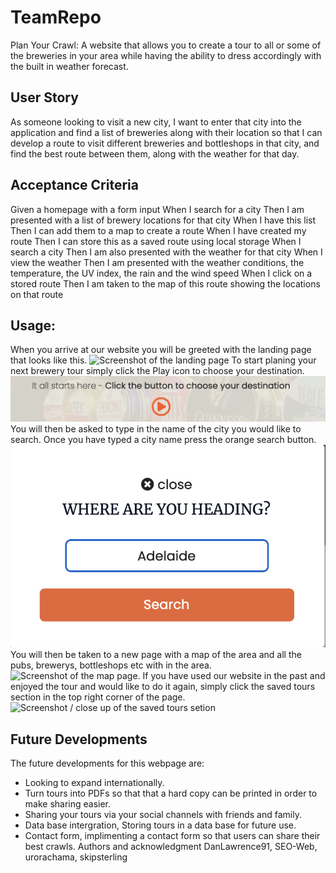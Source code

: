 # TeamRepo
Plan Your Crawl:
A website that allows you to create a tour to all or some of the breweries in your area while having the ability to dress accordingly with the built in weather forecast.

## User Story
As someone looking to visit a new city, I want to enter that city into the application and find a list of breweries along with their location so that I can develop a route to visit different breweries and bottleshops in that city, and find the best route between them, along with the weather for that day.

## Acceptance Criteria
Given a homepage with a form input
When I search for a city
Then I am presented with a list of brewery locations for that city
When I have this list
Then I can add them to a map to create a route
When I have created my route
Then I can store this as a saved route using local storage
When I search a city
Then I am also presented with the weather for that city
When I view the weather
Then I am presented with the weather conditions, the temperature, the UV index, the rain and the wind speed
When I click on a stored route
Then I am taken to the map of this route showing the locations on that route

## Usage:
When you arrive at our website you will be greeted with the landing page that looks like this. 
<img src='/assets/images/landing-page.png' alt='Screenshot of the landing page'>
To start planing your next brewery tour simply click the Play icon to choose your destination. 
<img src='/assets/images/play.png' alt='Screenshot of the play button'>
You will then be asked to type in the name of the city you would like to search. Once you have typed a city name press the orange search button.
<img src='/assets/images/search.png' alt='screenshot of the orange searchbar'>
You will then be taken to a new page with a map of the area and all the pubs, brewerys, bottleshops etc with in the area. 
<img src='/assets/images/map.png>' alt='Screenshot of the map page.'>
If you have used our website in the past and enjoyed the tour and would like to do it again, simply click the saved tours section in the top right corner of the page.
<img src='saved-tours' alt='Screenshot / close up of the saved tours setion'>

## Future Developments
The future developments for this webpage are:
- Looking to expand internationally. 
- Turn tours into PDFs so that that a hard copy can be printed in order to make sharing easier.
- Sharing your tours via your social channels with friends and family.
- Data base intergration, Storing tours in a data base for future use.
- Contact form, implimenting a contact form so that users can share their best crawls.
Authors and acknowledgment
DanLawrence91, SEO-Web, urorachama, skipsterling